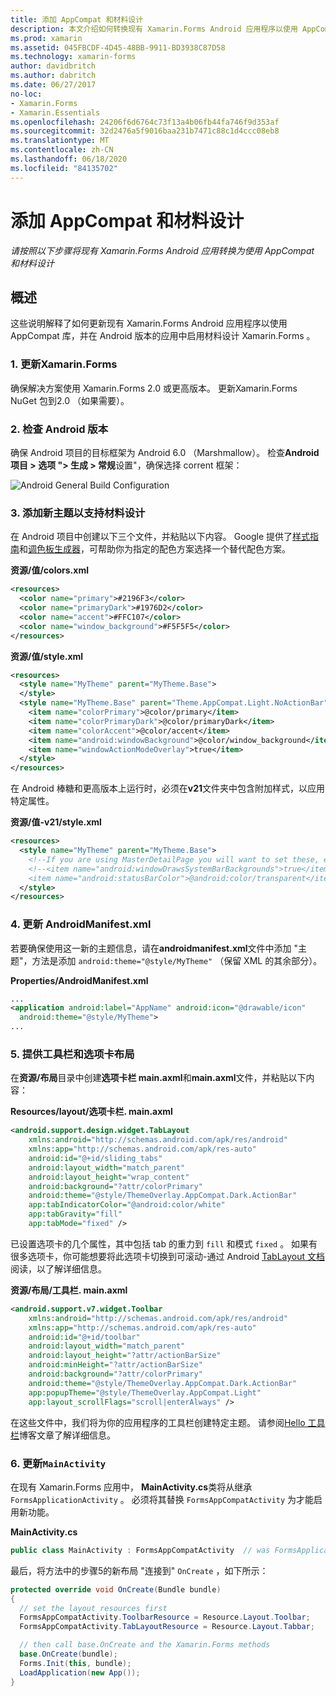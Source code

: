 ```yaml
---
title: 添加 AppCompat 和材料设计
description: 本文介绍如何转换现有 Xamarin.Forms Android 应用程序以使用 AppCompat 和材料设计。
ms.prod: xamarin
ms.assetid: 045FBCDF-4D45-48BB-9911-BD3938C87D58
ms.technology: xamarin-forms
author: davidbritch
ms.author: dabritch
ms.date: 06/27/2017
no-loc:
- Xamarin.Forms
- Xamarin.Essentials
ms.openlocfilehash: 24206f6d6764c73f13a4b06fb44fa746f9d353af
ms.sourcegitcommit: 32d2476a5f9016baa231b7471c88c1d4ccc08eb8
ms.translationtype: MT
ms.contentlocale: zh-CN
ms.lasthandoff: 06/18/2020
ms.locfileid: "84135702"
---
```

# <a name="adding-appcompat-and-material-design"></a>添加 AppCompat 和材料设计

_请按照以下步骤将现有 Xamarin.Forms Android 应用转换为使用 AppCompat 和材料设计_

<!-- source https://gist.github.com/jassmith/a3b2a543f99126782936
https://blog.xamarin.com/material-design-for-your-xamarin-forms-android-apps/ -->

## <a name="overview"></a>概述

这些说明解释了如何更新现有 Xamarin.Forms Android 应用程序以使用 AppCompat 库，并在 Android 版本的应用中启用材料设计 Xamarin.Forms 。

### <a name="1-update-xamarinforms"></a>1. 更新Xamarin.Forms

确保解决方案使用 Xamarin.Forms 2.0 或更高版本。 更新Xamarin.Forms
  NuGet 包到2.0 （如果需要）。

### <a name="2-check-android-version"></a>2. 检查 Android 版本

确保 Android 项目的目标框架为 Android 6.0 （Marshmallow）。 检查**Android 项目 > 选项 "> 生成 > 常规**设置"，确保选择 corrent 框架：

 ![](appcompat-images/target-android-6-sml.png "Android General Build Configuration")

### <a name="3-add-new-themes-to-support-material-design"></a>3. 添加新主题以支持材料设计

在 Android 项目中创建以下三个文件，并粘贴以下内容。 Google 提供了[样式指南](https://www.google.com/design/spec/style/color.html#color-color-palette)和[调色板生成器](https://www.materialpalette.com/)，可帮助你为指定的配色方案选择一个替代配色方案。

**资源/值/colors.xml**

```xml
<resources>
  <color name="primary">#2196F3</color>
  <color name="primaryDark">#1976D2</color>
  <color name="accent">#FFC107</color>
  <color name="window_background">#F5F5F5</color>
</resources>
```

**资源/值/style.xml**

```xml
<resources>
  <style name="MyTheme" parent="MyTheme.Base">
  </style>
  <style name="MyTheme.Base" parent="Theme.AppCompat.Light.NoActionBar">
    <item name="colorPrimary">@color/primary</item>
    <item name="colorPrimaryDark">@color/primaryDark</item>
    <item name="colorAccent">@color/accent</item>
    <item name="android:windowBackground">@color/window_background</item>
    <item name="windowActionModeOverlay">true</item>
  </style>
</resources>
```

在 Android 棒糖和更高版本上运行时，必须在**v21**文件夹中包含附加样式，以应用特定属性。

**资源/值-v21/style.xml**

```xml
<resources>
  <style name="MyTheme" parent="MyTheme.Base">
    <!--If you are using MasterDetailPage you will want to set these, else you can leave them out-->
    <!--<item name="android:windowDrawsSystemBarBackgrounds">true</item>
    <item name="android:statusBarColor">@android:color/transparent</item>-->
  </style>
</resources>
```

### <a name="4-update-androidmanifestxml"></a>4. 更新 AndroidManifest.xml

若要确保使用这一新的主题信息，请在**androidmanifest.xml**文件中添加 "主题"，方法是添加 `android:theme="@style/MyTheme"` （保留 XML 的其余部分）。

**Properties/AndroidManifest.xml**

```xml
...
<application android:label="AppName" android:icon="@drawable/icon"
  android:theme="@style/MyTheme">
...
```

### <a name="5-provide-toolbar-and-tab-layouts"></a>5. 提供工具栏和选项卡布局

在**资源/布局**目录中创建**选项卡栏 main.axml**和**main.axml**文件，并粘贴以下内容：

**Resources/layout/选项卡栏. main.axml**

```xml
<android.support.design.widget.TabLayout
    xmlns:android="http://schemas.android.com/apk/res/android"
    xmlns:app="http://schemas.android.com/apk/res-auto"
    android:id="@+id/sliding_tabs"
    android:layout_width="match_parent"
    android:layout_height="wrap_content"
    android:background="?attr/colorPrimary"
    android:theme="@style/ThemeOverlay.AppCompat.Dark.ActionBar"
    app:tabIndicatorColor="@android:color/white"
    app:tabGravity="fill"
    app:tabMode="fixed" />
```

已设置选项卡的几个属性，其中包括 tab 的重力到 `fill` 和模式 `fixed` 。
如果有很多选项卡，你可能想要将此选项卡切换到可滚动-通过 Android [TabLayout 文档](https://developer.android.com/reference/android/support/design/widget/TabLayout.html)阅读，以了解详细信息。

**资源/布局/工具栏. main.axml**

```xml
<android.support.v7.widget.Toolbar
    xmlns:android="http://schemas.android.com/apk/res/android"
    xmlns:app="http://schemas.android.com/apk/res-auto"
    android:id="@+id/toolbar"
    android:layout_width="match_parent"
    android:layout_height="?attr/actionBarSize"
    android:minHeight="?attr/actionBarSize"
    android:background="?attr/colorPrimary"
    android:theme="@style/ThemeOverlay.AppCompat.Dark.ActionBar"
    app:popupTheme="@style/ThemeOverlay.AppCompat.Light"
    app:layout_scrollFlags="scroll|enterAlways" />
```

在这些文件中，我们将为你的应用程序的工具栏创建特定主题。
请参阅[Hello 工具栏](https://blog.xamarin.com/android-tips-hello-toolbar-goodbye-action-bar/)博客文章了解详细信息。

### <a name="6-update-the-mainactivity"></a>6. 更新`MainActivity`

在现有 Xamarin.Forms 应用中， **MainActivity.cs**类将从继承 `FormsApplicationActivity` 。 必须将其替换 `FormsAppCompatActivity` 为才能启用新功能。

**MainActivity.cs**

```csharp
public class MainActivity : FormsAppCompatActivity  // was FormsApplicationActivity
```

最后，将方法中的步骤5的新布局 "连接到" `OnCreate` ，如下所示：

```csharp
protected override void OnCreate(Bundle bundle)
{
  // set the layout resources first
  FormsAppCompatActivity.ToolbarResource = Resource.Layout.Toolbar;
  FormsAppCompatActivity.TabLayoutResource = Resource.Layout.Tabbar;

  // then call base.OnCreate and the Xamarin.Forms methods
  base.OnCreate(bundle);
  Forms.Init(this, bundle);
  LoadApplication(new App());
}
```
